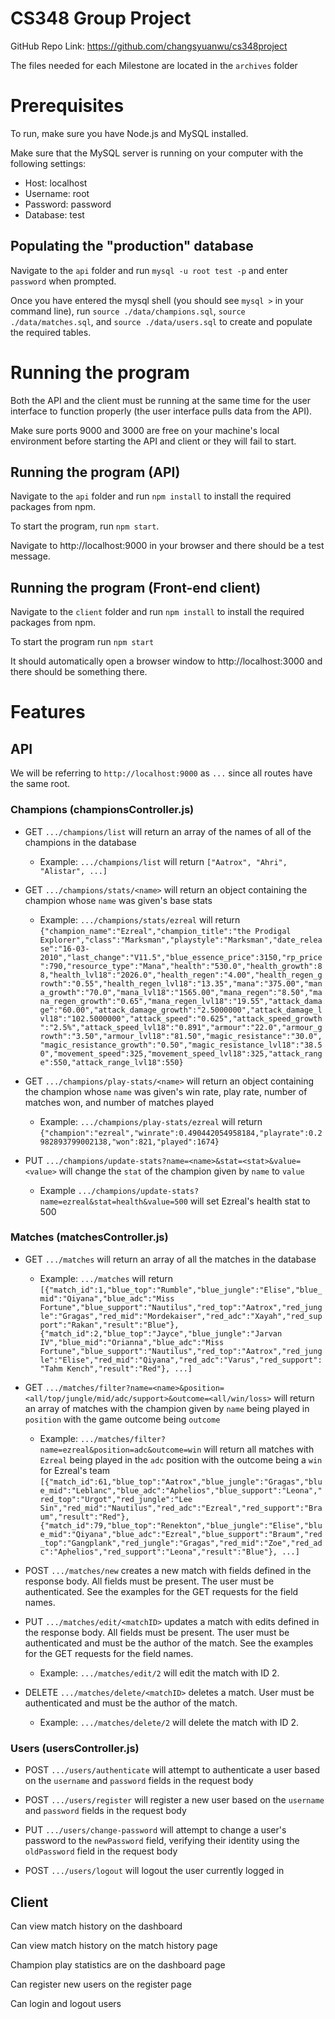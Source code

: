 # CS348 Group Project

GitHub Repo Link: https://github.com/changsyuanwu/cs348project

The files needed for each Milestone are located in the `archives` folder

# Prerequisites

To run, make sure you have Node.js and MySQL installed.

Make sure that the MySQL server is running on your computer with the following settings:
* Host: localhost
* Username: root
* Password: password
* Database: test

## Populating the "production" database

Navigate to the `api` folder and run `mysql -u root test -p` and enter `password` when prompted.

Once you have entered the mysql shell (you should see `mysql >` in your command line), run `source ./data/champions.sql`, `source ./data/matches.sql`, and `source ./data/users.sql` to create and populate the required tables.


# Running the program

Both the API and the client must be running at the same time for the user interface to function properly (the user interface pulls data from the API).

Make sure ports 9000 and 3000 are free on your machine's local environment before starting the API and client or they will fail to start.

## Running the program (API)

Navigate to the `api` folder and run `npm install` to install the required packages from npm.

To start the program, run `npm start`.

Navigate to http://localhost:9000 in your browser and there should be a test message.

## Running the program (Front-end client)

Navigate to the `client` folder and run `npm install` to install the required packages from npm.

To start the program run `npm start`

It should automatically open a browser window to http://localhost:3000 and there should be something there.


# Features

## API

We will be referring to `http://localhost:9000` as `...` since all routes have the same root.

### Champions (championsController.js)

  * GET `.../champions/list` will return an array of the names of all of the champions in the database
    * Example: `.../champions/list` will return `["Aatrox", "Ahri", "Alistar", ...]`

  * GET `.../champions/stats/<name>` will return an object containing the champion whose `name` was given's base stats
    * Example: `.../champions/stats/ezreal` will return `{"champion_name":"Ezreal","champion_title":"the Prodigal Explorer","class":"Marksman","playstyle":"Marksman","date_release":"16-03-2010","last_change":"V11.5","blue_essence_price":3150,"rp_price":790,"resource_type":"Mana","health":"530.0","health_growth":88,"health_lvl18":"2026.0","health_regen":"4.00","health_regen_growth":"0.55","health_regen_lvl18":"13.35","mana":"375.00","mana_growth":"70.0","mana_lvl18":"1565.00","mana_regen":"8.50","mana_regen_growth":"0.65","mana_regen_lvl18":"19.55","attack_damage":"60.00","attack_damage_growth":"2.5000000","attack_damage_lvl18":"102.5000000","attack_speed":"0.625","attack_speed_growth":"2.5%","attack_speed_lvl18":"0.891","armour":"22.0","armour_growth":"3.50","armour_lvl18":"81.50","magic_resistance":"30.0","magic_resistance_growth":"0.50","magic_resistance_lvl18":"38.50","movement_speed":325,"movement_speed_lvl18":325,"attack_range":550,"attack_range_lvl18":550}`

  * GET `.../champions/play-stats/<name>` will return an object containing the champion whose `name` was given's win rate, play rate, number of matches won, and number of matches played
    * Example: `.../champions/play-stats/ezreal` will return `{"champion":"ezreal","winrate":0.490442054958184,"playrate":0.2982893799002138,"won":821,"played":1674}`

  * PUT `.../champions/update-stats?name=<name>&stat=<stat>&value=<value>` will change the `stat` of the champion given by `name` to `value`
    * Example `.../champions/update-stats?name=ezreal&stat=health&value=500` will set Ezreal's health stat to 500

### Matches (matchesController.js)

  * GET `.../matches` will return an array of all the matches in the database
    * Example: `.../matches` will return `[{"match_id":1,"blue_top":"Rumble","blue_jungle":"Elise","blue_mid":"Qiyana","blue_adc":"Miss Fortune","blue_support":"Nautilus","red_top":"Aatrox","red_jungle":"Gragas","red_mid":"Mordekaiser","red_adc":"Xayah","red_support":"Rakan","result":"Blue"},{"match_id":2,"blue_top":"Jayce","blue_jungle":"Jarvan IV","blue_mid":"Orianna","blue_adc":"Miss Fortune","blue_support":"Nautilus","red_top":"Aatrox","red_jungle":"Elise","red_mid":"Qiyana","red_adc":"Varus","red_support":"Tahm Kench","result":"Red"}, ...]`
  
  * GET `.../matches/filter?name=<name>&position=<all/top/jungle/mid/adc/support>&outcome=<all/win/loss>` will return an array of matches with the champion given by `name` being played in `position` with the game outcome being `outcome`
    * Example: `.../matches/filter?name=ezreal&position=adc&outcome=win` will return all matches with `Ezreal` being played in the `adc` position with the outcome being a `win` for Ezreal's team `[{"match_id":61,"blue_top":"Aatrox","blue_jungle":"Gragas","blue_mid":"Leblanc","blue_adc":"Aphelios","blue_support":"Leona","red_top":"Urgot","red_jungle":"Lee Sin","red_mid":"Nautilus","red_adc":"Ezreal","red_support":"Braum","result":"Red"},{"match_id":79,"blue_top":"Renekton","blue_jungle":"Elise","blue_mid":"Qiyana","blue_adc":"Ezreal","blue_support":"Braum","red_top":"Gangplank","red_jungle":"Gragas","red_mid":"Zoe","red_adc":"Aphelios","red_support":"Leona","result":"Blue"}, ...]`

  * POST `.../matches/new` creates a new match with fields defined in the response body. All fields must be present. The user must be authenticated. See the examples for the GET requests for the field names.

  * PUT `.../matches/edit/<matchID>` updates a match with edits defined in the response body. All fields must be present. The user must be authenticated and must be the author of the match. See the examples for the GET requests for the field names.
    * Example: `.../matches/edit/2` will edit the match with ID 2.

  * DELETE `.../matches/delete/<matchID>` deletes a match. User must be authenticated and must be the author of the match.
    * Example: `.../matches/delete/2` will delete the match with ID 2.

### Users (usersController.js)

  * POST `.../users/authenticate` will attempt to authenticate a user based on the `username` and `password` fields in the request body

  * POST `.../users/register` will register a new user based on the `username` and `password` fields in the request body

  * PUT `.../users/change-password` will attempt to change a user's password to the `newPassword` field, verifying their identity using the `oldPassword` field in the request body

  * POST `.../users/logout` will logout the user currently logged in

## Client

Can view match history on the dashboard

Can view match history on the match history page

Champion play statistics are on the dashboard page

Can register new users on the register page

Can login and logout users
